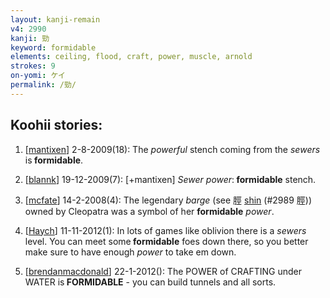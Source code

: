 ```yaml
---
layout: kanji-remain
v4: 2990
kanji: 勁
keyword: formidable
elements: ceiling, flood, craft, power, muscle, arnold
strokes: 9
on-yomi: ケイ
permalink: /勁/
---
```


## Koohii stories: 

1) [<a href="http://kanji.koohii.com/profile/mantixen">mantixen</a>] 2-8-2009(18): The <em>powerful</em> stench coming from the <em>sewers</em> is<strong> formidable</strong>.

2) [<a href="http://kanji.koohii.com/profile/blannk">blannk</a>] 19-12-2009(7): [+mantixen] <em>Sewer power</em>:<strong> formidable</strong> stench.

3) [<a href="http://kanji.koohii.com/profile/mcfate">mcfate</a>] 14-2-2008(4): The legendary <em>barge</em> (see 脛 <a href="../v4/2989.html">shin</a> (#2989 脛)) owned by Cleopatra was a symbol of her <strong>formidable</strong> <em>power</em>.

4) [<a href="http://kanji.koohii.com/profile/Haych">Haych</a>] 11-11-2012(1): In lots of games like oblivion there is a <em>sewers</em> level. You can meet some<strong> formidable</strong> foes down there, so you better make sure to have enough <em>power</em> to take em down.

5) [<a href="http://kanji.koohii.com/profile/brendanmacdonald">brendanmacdonald</a>] 22-1-2012(): The POWER of CRAFTING under WATER is<strong> FORMIDABLE</strong> - you can build tunnels and all sorts.

